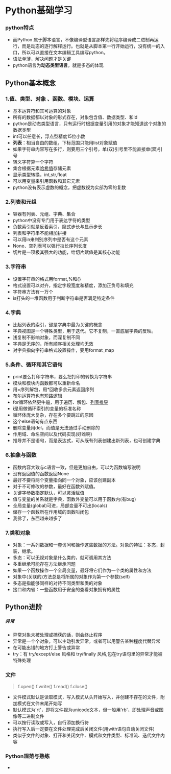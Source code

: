 # Python基础学习

### python特点

*  而Python 属于脚本语言，不像编译型语言那样先将程序编译成二进制再运行，而是动态的逐行解释运行。也就是从脚本第一行开始运行，没有统一的入口，所以可以直接在文本编辑工具编写python。 
* 语法单薄，解决问题才是关键
* python语言为**动态类型语言**，就是多态的体现

## Python基本概念

### 1.值、类型、对象 、函数、模块、运算

* 基本运算符和其可运算的对象
* 所有的数据都以对象的形式存在，对象包含值、数据类型、和id
* python是动态类型语言，只有运行时根据变量引用的对象才能知道这个对象的数据类型
* int可以任意长，浮点型精度15位小数
* **列表**：相当自由的数组，下标范围只能用list对象赋值
* 如果字符串内容写在多行，则要用三个引号，单(双)引号里不能直接单(双)引号
* 转义字符算一个字符
* 集合根据元素[哈希值](什么玩意儿？)存储元素
* 显示类型转换，int,str,float
* 可以用变量来引用函数和其它元素
* python没有表示虚数的概念，把虚数视为实部为零的复数

### 2.列表和元组

* 容器有列表、元组、字典、集合
* python中没有专门用于表达字符的类型
* 负数索引就是反着索引，隐式步长与显示步长
* 列表和字符串不能相加拼接
* 可以用in来判别序列中是否有这个元素
* None、空列表可以强行拉长序列长度
* 切片是一项极其强大的功能，给切片赋值是其核心功能

### 3.字符串

* 设置字符串的格式用format,%和{}
* 格式设置可以对齐，指定字段宽度和精度，添加正负号和填充
* 字符串方法有一万个
* is打头的一堆函数用于判断字符串是否满足特定条件

### 4.字典

* 比起列表的索引，键是字典中最为关键的概念
* 字典视图是一个特殊类型，用于迭代。它不复制，一直底层字典的反映。
* 浅复制不影响对象，而深复制不同
* 字典是无序的，所有顺序相关处理均无效
* 对字典指向字符串格式设置操作，要用format_map

### 5.条件、循环和其它语句

* print要么打印字符串，要么把打印的转换为字符串
* 模块和模块内函数都可以重新命名
* 用=序列解包，用*回收多余元素返回序列
* 布尔运算符也有短路逻辑
* for循环依然更牛逼，用于遍历、解包、[列表推导](完全看不懂)
* i是用做循环索引的变量的标准名称
* 循环体庞大复杂，存在多个要跳过的原因
* 这个else语句有点东西
* 删除变量用del，而值是无法通过手动删除的
* 作用域、命名空间以及代码实现(好难啊)
* 推导并不是语句，而是表达式，可从既有列表创建出新列表，也可创建字典

### 6.抽象与函数

* 函数内容大致与c语言一致，但是更加自由，可以为函数编写说明
* 没有返回值的函数返回None
* 最好不要将两个变量指向同一个对象，应该创建副本
* 对于不可修改的参数，最好在函数外赋值。
* 关键字参数指定默认，可以灵活赋值
* 值与变量的关系就是字典，函数外变量可以用于函数内(有bug)
* 全局变量(global)可进，局部变量不可出(locals)
* 储存一个函数所在作用域的函数叫闭包
* 我佛了，东西越来越多了

### 7.类和对象

* 对象：一系列数据和一套访问和操作这些数据的方法。对象的特征：多态，封装，继承。
* 多态：可以无视对象是什么类的，就可调用其方法
* 多重继承可能存在方法继承问题
* 如果一个函数操作一个全局变量，最好将它们作为一个类的属性和方法
* 对象中(关联的)方法总是将所属的对象作为第一个参数(self)
* 多态是指能够同样的对待不同类型和类的对象
* 接口和内省：一些函数用于安全的查看对象拥有的属性

## Python进阶

##### 异常

* 异常对象未被处理或捕获的话，则会终止程序
* 异常是一个个对象，可以主动引发异常，或者可以用警告某种程度代替异常
* 在可能出错的地方打上警告或异常
* try：有 try/except/else 风格和 try/finally 风格,包在try语句里的异常才能被特殊处理

### 文件

> f.open()		f.write()		f.read()		f.close()

* 文件模式默认是读取模式，写入模式从头开始写入，并创建不存在的文件，附加模式在文件末尾开始写
* 默认模式为'rt'，即将文件视为unicode文本，但一般用'rb'，即处理声音或图像等二进制文件
* 可以按行读取或写入，自行添加换行符
* 执行写入后一定要在文件处理完成后关闭文件(用with语句自动关闭文件)
* 类似于文件的对象、打开和关闭文件、模式和文件类型、标准流、迭代文件内容

### Python规范与熟练

* 